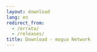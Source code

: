 ```yaml
---
layout: download
lang: en
redirect_from:
  - /errata/
  - /releases/
title: Download - mogua Network
---
```

